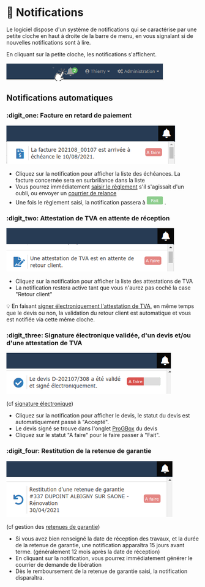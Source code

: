 # 🔔 Notifications

Le logiciel dispose d'un système de notifications qui se caractérise par une petite cloche en haut à droite de la barre de menu, en vous signalant si de nouvelles notifications sont à lire.

En cliquant sur la petite cloche, les notifications s'affichent.

![](../.gitbook/assets/nb_notifs.png)

## Notifications automatiques



### :digit_one: Facture en retard de paiement

![](../.gitbook/assets/screenshot-129-.png)

* Cliquez sur la notification pour afficher la liste des échéances. La facture concernée sera en surbrillance dans la liste
* Vous pourrez immédiatement [saisir le règlement](../pour-aller-plus-loin/les-reglements/courriers-de-relance-ou-de-situation.md#saisir-un-reglement-depuis-la-liste-des-factures-impayees) s'il s'agissait d'un oubli, ou envoyer un [courrier de relance](../pour-aller-plus-loin/les-reglements/courriers-de-relance-ou-de-situation.md#envoyer-un-courrier-de-relance)
* Une fois le règlement saisi, la notification passera à ![](../.gitbook/assets/screenshot-131-.png) .



### :digit_two: Attestation de TVA en attente de réception

![](../.gitbook/assets/screenshot-130-.png)

* Cliquez sur la notification pour afficher la liste des attestations de TVA
* La notification restera active tant que vous n'aurez pas coché la case "Retour client"

:bulb: En faisant [signer électroniquement l'attestation de TVA](signature-electronique/envoyer-une-attestation-de-tva-en-signature-electronique.md), en même temps que le devis ou non, la validation du retour client est automatique et vous est notifiée via cette même cloche.



### :digit_three: Signature électronique validée, d'un devis et/ou d'une attestation de TVA

![](../.gitbook/assets/screenshot-133-.png)

(cf [signature électronique](signature-electronique/))

* Cliquez sur la notification pour afficher le devis, le statut du devis est automatiquement passé à "Accepté".
* Le devis signé se trouve dans l'onglet [ProGBox](progbox-archivage-de-documents.md) du devis
* Cliquez sur le statut "A faire" pour le faire passer à "Fait".



### :digit_four: Restitution de la retenue de garantie

![](../.gitbook/assets/screenshot-132-.png)

(cf gestion des [retenues de garantie](../pour-aller-plus-loin/les-devis/deductions-complementaires/retenue-de-garantie.md#gerer-les-retenues-de-garantie))

* Si vous avez bien renseigné la date de réception des travaux, et la durée de la retenue de garantie, une notification apparaîtra 15 jours avant terme. (généralement 12 mois après la date de réception)
* En cliquant sur la notification, vous pourrez immédiatement générer le courrier de demande de libération
* Dès le remboursement de la retenue de garantie saisi, la notification disparaîtra.





